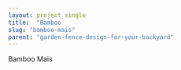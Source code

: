 ```yaml
---
layout: project_single
title:  "Bamboo                                                                                                                                                                                 Mais"
slug: "bamboo-mais"
parent: "garden-fence-design-for-your-backyard"
---
```

Bamboo                                                                                                                                                                                 Mais